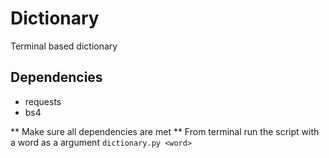 # Dictionary
Terminal based dictionary


## Dependencies
- requests
- bs4

** Make sure all dependencies are met **
From terminal run the script with a word as a argument
`dictionary.py <word>`
